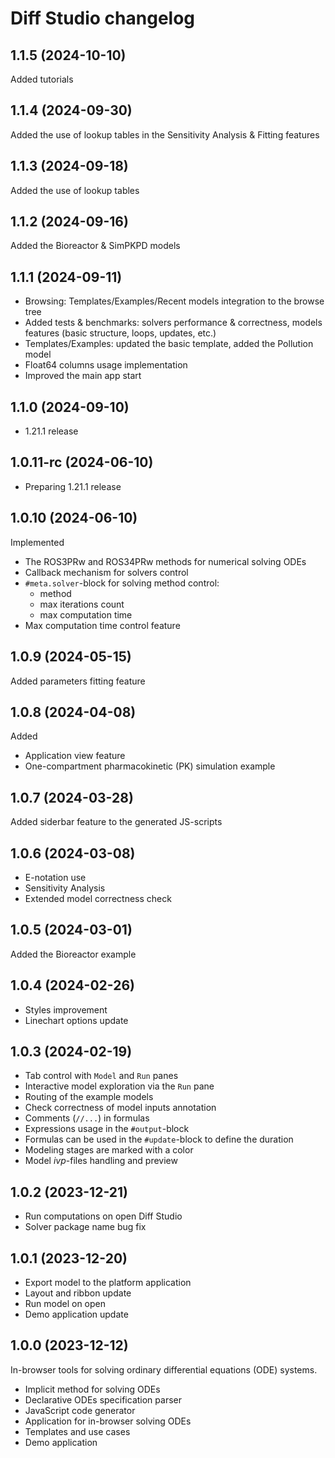 # Diff Studio changelog

## 1.1.5 (2024-10-10)

Added tutorials

## 1.1.4 (2024-09-30)

Added the use of lookup tables in the Sensitivity Analysis & Fitting features

## 1.1.3 (2024-09-18)

Added the use of lookup tables

## 1.1.2 (2024-09-16)

Added the Bioreactor & SimPKPD models

## 1.1.1 (2024-09-11)

* Browsing: Templates/Examples/Recent models integration to the browse tree
* Added tests & benchmarks: solvers performance & correctness, models features (basic structure, loops, updates, etc.)
* Templates/Examples: updated the basic template, added the Pollution model
* Float64 columns usage implementation
* Improved the main app start

## 1.1.0 (2024-09-10)

* 1.21.1 release

## 1.0.11-rc (2024-06-10)

* Preparing 1.21.1 release

## 1.0.10 (2024-06-10)

Implemented

* The ROS3PRw and ROS34PRw methods for numerical solving ODEs
* Callback mechanism for solvers control
* `#meta.solver`-block for solving method control:
  * method
  * max iterations count
  * max computation time
* Max computation time control feature

## 1.0.9 (2024-05-15)

Added parameters fitting feature

## 1.0.8 (2024-04-08)

Added

* Application view feature
* One-compartment pharmacokinetic (PK) simulation example

## 1.0.7 (2024-03-28)

Added siderbar feature to the generated JS-scripts

## 1.0.6 (2024-03-08)

* E-notation use
* Sensitivity Analysis
* Extended model correctness check

## 1.0.5 (2024-03-01)

Added the Bioreactor example

## 1.0.4 (2024-02-26)

* Styles improvement
* Linechart options update

## 1.0.3 (2024-02-19)

* Tab control with `Model` and `Run` panes
* Interactive model exploration via the `Run` pane
* Routing of the example models
* Check correctness of model inputs annotation
* Comments (`//...`) in formulas
* Expressions usage in the `#output`-block
* Formulas can be used in the `#update`-block to define the duration
* Modeling stages are marked with a color
* Model *ivp*-files handling and preview

## 1.0.2 (2023-12-21)

* Run computations on open Diff Studio
* Solver package name bug fix

## 1.0.1 (2023-12-20)

* Export model to the platform application
* Layout and ribbon update
* Run model on open
* Demo application update

## 1.0.0 (2023-12-12)

In-browser tools for solving ordinary differential equations (ODE) systems.

* Implicit method for solving ODEs
* Declarative ODEs specification parser
* JavaScript code generator
* Application for in-browser solving ODEs
* Templates and use cases
* Demo application
